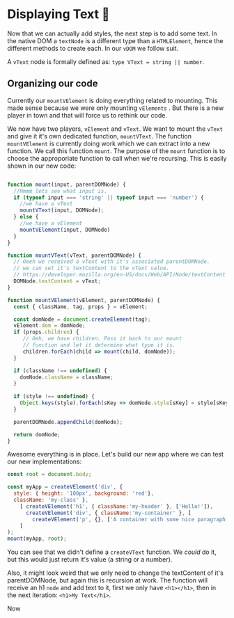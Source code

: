 # Displaying Text 📖

Now that we can actually add styles, the next step is to add some text. In the native DOM
a `textNode` is a different type than a `HTMLElement`, hence the different methods to create each. 
In our `vDOM` we follow suit. 

A `vText` node is formally defined as: `type VText = string || number`.


## Organizing our code

Currently our `mountVElement` is doing everything related to mounting. This made
sense because we were only mounting `vElements` . But there is a new player in town
and that will force us to rethink our code. 

We now have two players, `vElement` and `vText`. We want to mount the `vText` and give it it's own dedicated function, 
`mountVText`. The function `mountVElement` is currently doing work which we can extract into a new function. 
We call this function `mount`. The purpose of the `mount` function is to choose the approporiate function to
call when we're recursing. This is easily shown in our new code:

```javascript

function mount(input, parentDOMNode) {
  //Hmmm lets see what input is. 
  if (typeof input === 'string' || typeof input === 'number') {
    //we have a vText
    mountVText(input, DOMNode);
  } else {
    //we have a vElement
    mountVElement(input, DOMNode)
  }
}

function mountVText(vText, parentDOMNode) {
  // Oeeh we received a vText with it's associated parentDOMNode.
  // we can set it's textContent to the vText value. 
  // https://developer.mozilla.org/en-US/docs/Web/API/Node/textContent
  DOMNode.textContent = vText;
}

function mountVElement(vElement, parentDOMNode) {
  const { className, tag, props } = vElement;

  const domNode = document.createElement(tag);
  vElement.dom = domNode;
  if (props.children) {
     // Oeh, we have children. Pass it back to our mount
     // function and let it determine what type it is.
     children.forEach(child => mount(child, domNode));
  }

  if (className !== undefined) {
    domNode.className = className;
  }
  
  if (style !== undefined) {
    Object.keys(style).forEach(sKey => domNode.style[sKey] = style[sKey]);
  }

  parentDOMNode.appendChild(domNode);

  return domNode;
}
```

Awesome everything is in place. Let's build our new app where we can test our new implementations:
```javascript
const root = document.body;

const myApp = createVElement('div', { 
  style: { height: '100px', background: 'red'},
  className: 'my-class' }, 
    [ createVElement('h1', { className:'my-header' }, ['Hello!']),
      createVElement('div', { className:'my-container' }, [
        createVElement('p', {}, ['A container with some nice paragraph'])])
    ]
);
mount(myApp, root);
```

You can see that we didn't define a `createVText` function. We *could* do it, but this would just return
it's value (a string or a number). 

Also, it might look weird that we only need to change the textContent of it's
parentDOMNode, but again this is recursion at work. The function will receive an h1 `node` and add text to it, first 
we only have `<h1></h1>`, then in the next iteration: `<h1>My Text</h1>`. 

Now